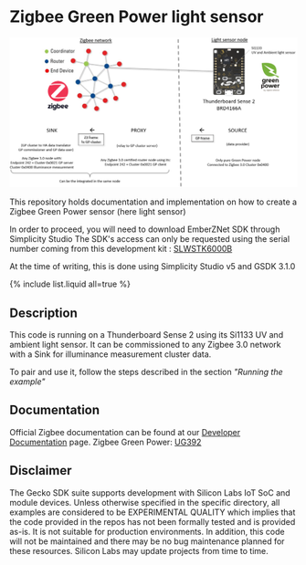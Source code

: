 # Zigbee Green Power light sensor

<img src="images/tutorial_pitch.png" alt="" width="800" class="center">

This repository holds documentation and implementation on how to create a Zigbee Green Power sensor (here light sensor)  

In order to proceed, you will need to download EmberZNet SDK through Simplicity Studio
The SDK's access can only be requested using the serial number coming from this development kit :
[SLWSTK6000B](https://www.silabs.com/development-tools/wireless/zigbee/efr32mg-zigbee-thread-starter-kit)

At the time of writing, this is done using Simplicity Studio v5 and GSDK 3.1.0

{% include list.liquid all=true %}

## Description ##
This code is running on a Thunderboard Sense 2 using its Si1133 UV and ambient light sensor.
It can be commissioned to any Zigbee 3.0 network with a Sink for illuminance measurement cluster data.

To pair and use it, follow the steps described in the section *"Running the example"*

## Documentation ##

Official Zigbee documentation can be found at our [Developer Documentation](https://docs.silabs.com/zigbee/latest/) page.
Zigbee Green Power: [UG392](https://www.google.com/url?sa=t&rct=j&q=&esrc=s&source=web&cd=&cad=rja&uact=8&ved=2ahUKEwiW8ujrhIruAhVOrxoKHXD-B4wQFjAAegQIBRAC&url=https%3A%2F%2Fwww.silabs.com%2Fdocuments%2Fpublic%2Fuser-guides%2Fug392-using-sl-green-power-with-ezp.pdf&usg=AOvVaw1z-XzjI55_ExlDnChtSArt)

## Disclaimer ##

The Gecko SDK suite supports development with Silicon Labs IoT SoC and module devices. Unless otherwise specified in the specific directory, all examples are considered to be EXPERIMENTAL QUALITY which implies that the code provided in the repos has not been formally tested and is provided as-is.  It is not suitable for production environments.  In addition, this code will not be maintained and there may be no bug maintenance planned for these resources. Silicon Labs may update projects from time to time.
